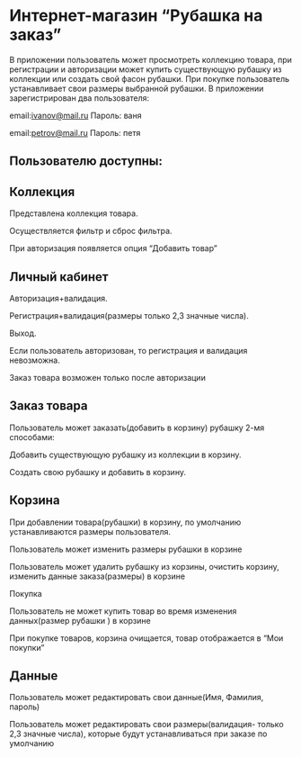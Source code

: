 # Интернет-магазин “Рубашка на заказ”
В приложении пользователь может просмотреть коллекцию товара, при регистрации и  авторизации может купить существующую рубашку из коллекции или создать свой фасон рубашки. При покупке пользователь устанавливает свои размеры выбранной рубашки.
В приложении зарегистрирован два пользователя:

email:ivanov@mail.ru   Пароль: ваня

email:petrov@mail.ru   Пароль: петя

## Пользователю доступны:
## Коллекция
Представлена коллекция товара.

Осуществляется фильтр и сброс фильтра.

При авторизация появляется опция “Добавить товар”

## Личный кабинет
Авторизация+валидация.

Регистрация+валидация(размеры только 2,3 значные числа).

Выход.

Если пользователь авторизован, то регистрация и валидация невозможна.

Заказ товара возможен только после авторизации

## Заказ товара
Пользователь может заказать(добавить в корзину) рубашку 2-мя способами:

Добавить существующую рубашку из коллекции в корзину.

Создать свою рубашку и добавить в корзину. 

## Корзина
При добавлении товара(рубашки)  в корзину, по умолчанию устанавливаются размеры пользователя.

Пользователь может изменить размеры рубашки в корзине

Пользователь может удалить рубашку из корзины, очистить корзину, изменить данные заказа(размеры) в корзине

Покупка

Пользователь не может купить товар во время изменения данных(размер рубашки ) в корзине

При покупке товаров, корзина очищается, товар отображается в “Мои покупки”

## Данные
Пользователь может редактировать свои данные(Имя, Фамилия, пароль)

Пользователь может редактировать свои размеры(валидация- только 2,3 значные числа), которые будут устанавливаться при заказе по умолчанию
